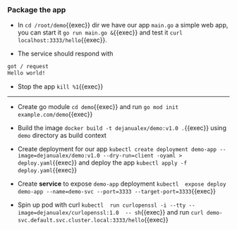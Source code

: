 
### Package the app

* In `cd /root/demo`{{exec}}  dir we have our app `main.go` a simple web app, you can start it `go run main.go &`{{exec}} and test it
`curl localhost:3333/hello`{{exec}}.

* The service should respond with
```bash
got / request
Hello world!
```
* Stop the app `kill %1`{{exec}}

<hr>

* Create go module `cd demo`{{exec}} and run `go mod init example.com/demo`{{exec}} 

* Build the image `docker build -t dejanualex/demo:v1.0 .`{{exec}} using `demo` directory as build context

* Create deployment for our app `kubectl create deployment demo-app --image=dejanualex/demo:v1.0 --dry-run=client -oyaml > deploy.yaml`{{exec}} and deploy the app `kubectl apply -f deploy.yaml`{{exec}}

* Create **service** to expose `demo-app` deployment `kubectl  expose deploy demo-app --name=demo-svc --port=3333 --target-port=3333`{{exec}}

* Spin up pod with curl `kubectl  run curlopenssl -i --tty --image=dejanualex/curlopenssl:1.0  -- sh`{{exec}} and run `curl demo-svc.default.svc.cluster.local:3333/hello`{{exec}}